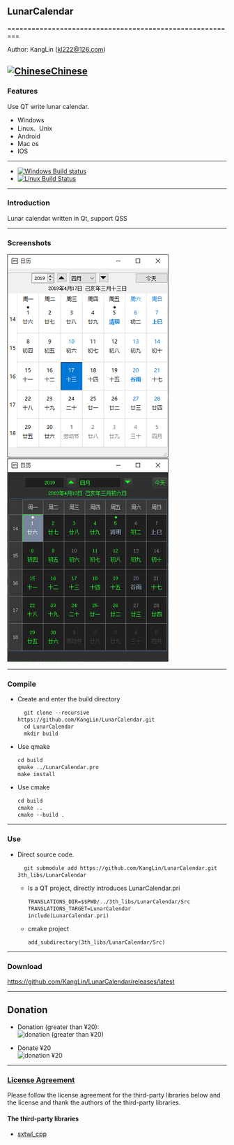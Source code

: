 ## LunarCalendar

=========================================================

Author: KangLin (kl222@126.com)

[<img src="https://github.com/KangLin/Tasks/blob/master/Resource/Image/china.png" alt="Chinese" title="Chinese" width="16" height="16"/>Chinese](README_zh_CN.md)
------------------------------------------------

### Features

Use QT write lunar calendar.


- Windows
- Linux、Unix
- Android
- Mac os
- IOS

------------------------------------------------

- [![Windows Build status](https://ci.appveyor.com/api/projects/status/p5vhmmbuql9fyfpl/branch/master?svg=true)](https://ci.appveyor.com/project/KangLin/lunarcalendar/branch/master)
- [![Linux Build Status](https://travis-ci.org/KangLin/LunarCalendar.svg?branch=master)](https://travis-ci.org/KangLin/LunarCalendar)

------------------------------------------------
### Introduction

Lunar calendar written in Qt, support QSS

------------------------------------------------

### Screenshots
![Screenshots](Docs/image/ScreenShot.PNG "Screenshots")
![Screenshots](Docs/image/ScreenShotQss.PNG "Screenshots")

------------------------------------------------

### Compile
- Create and enter the build directory

        git clone --recursive https://github.com/KangLin/LunarCalendar.git
        cd LunarCalendar
        mkdir build

+ Use qmake 

      cd build
      qmake ../LunarCalendar.pro
      make install
  
+ Use cmake

      cd build
      cmake ..
      cmake --build .

------------------------------------------------
### Use
- Direct source code.

        git submodule add https://github.com/KangLin/LunarCalendar.git 3th_libs/LunarCalendar

  + Is a QT project, directly introduces LunarCalendar.pri

        TRANSLATIONS_DIR=$$PWD/../3th_libs/LunarCalendar/Src
        TRANSLATIONS_TARGET=LunarCalendar
        include(LunarCalendar.pri)

  + cmake project

        add_subdirectory(3th_libs/LunarCalendar/Src)
        
------------------------------------------------

### Download
https://github.com/KangLin/LunarCalendar/releases/latest

------------------------------------------------

## Donation
- Donation (greater than ¥20):  
![donation (greater than ¥20)](https://raw.githubusercontent.com/KangLin/Tasks/master/Src/Resource/image/Contribute.png "donation (greater than ¥20)")

- Donate ¥20  
![donation ¥20](https://raw.githubusercontent.com/KangLin/Tasks/master/Src/Resource/image/Contribute20.png "donation ¥20")

------------------------------------------------

### [License Agreement](License.md "License.md")

Please follow the license agreement for the third-party libraries below and the license and thank the authors of the third-party libraries.

#### The third-party libraries

- [sxtwl_cpp](https://github.com/yuangu/sxtwl_cpp)
